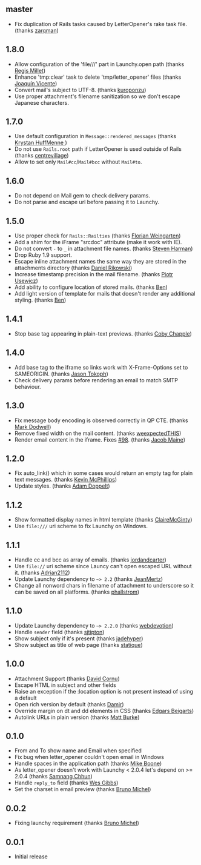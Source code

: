 ## master ##
 * Fix duplication of Rails tasks caused by LetterOpener's rake task file. (thanks [zarqman](https://github.com/zarqman))
 
## 1.8.0 ##
 * Allow configuration of the 'file///' part in Launchy.open path (thanks [
Regis Millet](https://github.com/Kulgar))
 * Enhance 'tmp:clear' task to delete 'tmp/letter_opener' files (thanks [Joaquín Vicente](https://github.com/wacko))
 * Convert mail's subject to UTF-8. (thanks [kuroponzu](https://github.com/kuroponzu))
 * Use proper attachment's filename sanitization so we don't escape Japanese characters.

## 1.7.0 ##
 * Use default configuration in `Message::rendered_messages` (thanks [Krystan HuffMenne
](https://github.com/gitKrystan))
 * Do not use `Rails.root` path if LetterOpener is used outside of Rails (thanks [centrevillage](https://github.com/centrevillage))
 * Allow to set only `Mail#cc`/`Mail#bcc` without `Mail#to`.

## 1.6.0 ##
 * Do not depend on Mail gem to check delivery params.
 * Do not parse and escape url before passing it to Launchy.

## 1.5.0 ##
 * Use proper check for `Rails::Railties` (thanks [Florian Weingarten](https://github.com/fw42))
 * Add a shim for the iFrame "srcdoc" attribute (make it work with IE).
 * Do not convert `-` to `_` in attachment file names. (thanks [Steven Harman](https://github.com/stevenharman))
 * Drop Ruby 1.9 support.
 * Escape inline attachment names the same way they are stored in the attachments directory (thanks [Daniel Rikowski](https://github.com/daniel-rikowski))
 * Increase timestamp precision in the mail filename. (thanks [Piotr Usewicz](https://github.com/pusewicz))
 * Add ability to configure location of stored mails. (thanks [Ben](https://github.com/beejamin))
 * Add light version of template for mails that doesn't render any additional styling. (thanks [Ben](https://github.com/beejamin))

## 1.4.1 ##
 * Stop base tag appearing in plain-text previews. (thanks [Coby Chapple](https://github.com/cobyism))

## 1.4.0 ##
 * Add base tag to the iframe so links work with X-Frame-Options set to SAMEORIGIN. (thanks [Jason Tokoph](https://github.com/jtokoph))
 * Check delivery params before rendering an email to match SMTP behaviour.

## 1.3.0 ##

 * Fix message body encoding is observed correctly in QP CTE. (thanks [Mark Dodwell](https://github.com/mkdynamic))
 * Remove fixed width on the mail content. (thanks [weexpectedTHIS](https://github.com/weexpectedTHIS))
 * Render email content in the iframe. Fixes [#98](https://github.com/ryanb/letter_opener/issues/98). (thanks [Jacob Maine](https://github.com/mainej))

## 1.2.0 ##

  * Fix auto_link() which in some cases would return an empty <a> tag for plain text messages. (thanks [Kevin McPhillips](https://github.com/kmcphillips))
  * Update styles. (thanks [Adam Doppelt](https://github.com/gurgeous))

## 1.1.2 ##

  * Show formatted display names in html template (thanks [ClaireMcGinty](https://github.com/ClaireMcGinty))
  * Use `file:///` uri scheme to fix Launchy on Windows.

## 1.1.1 ##

  * Handle cc and bcc as array of emails. (thanks [jordandcarter](https://github.com/jordandcarter))
  * Use `file://` uri scheme since Launcy can't open escaped URL without it. (thanks [Adrian2112](https://github.com/Adrian2112))
  * Update Launchy dependency to `~> 2.2` (thanks [JeanMertz](https://github.com/JeanMertz))
  * Change all nonword chars in filename of attachment to underscore so
    it can be saved on all platforms. (thanks [phallstrom](https://github.com/phallstrom))

## 1.1.0 ##

  * Update Launchy dependency to `~> 2.2.0` (thanks [webdevotion](https://github.com/webdevotion))
  * Handle `sender` field (thanks [sjtipton](https://github.com/sjtipton))
  * Show subject only if it's present (thanks [jadehyper](https://github.com/jadehyper))
  * Show subject as title of web page (thanks [statique](https://github.com/statique))

## 1.0.0 ##

  * Attachment Support (thanks [David Cornu](https://github.com/davidcornu))
  * Escape HTML in subject and other fields
  * Raise an exception if the :location option is not present instead of using a default
  * Open rich version by default (thanks [Damir](https://github.com/sidonath))
  * Override margin on dt and dd elements in CSS (thanks [Edgars Beigarts](https://github.com/ebeigarts))
  * Autolink URLs in plain version (thanks [Matt Burke](https://github.com/spraints))

## 0.1.0 ##

  * From and To show name and Email when specified
  * Fix bug when letter_opener couldn't open email in Windows
  * Handle spaces in the application path (thanks [Mike Boone](https://github.com/boone))
  * As letter_opener doesn't work with Launchy < 2.0.4 let's depend on >= 2.0.4 (thanks [Samnang Chhun](https://github.com/samnang))
  * Handle `reply_to` field (thanks [Wes Gibbs](https://github.com/wgibbs))
  * Set the charset in email preview (thanks [Bruno Michel](https://github.com/nono))

## 0.0.2 ##

  * Fixing launchy requirement (thanks [Bruno Michel](https://github.com/nono))

## 0.0.1 ##

  * Initial release

